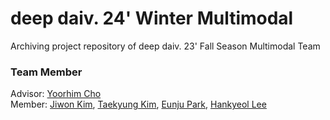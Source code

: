 # deep daiv. 24' Winter Multimodal
Archiving project repository of deep daiv. 23' Fall Season Multimodal Team   


### Team Member
Advisor: [Yoorhim Cho](https://github.com/ofzlo)   
Member: [Jiwon Kim](https://github.com/hanajibsa), [Taekyung Kim](https://github.com/taekyungss), [Eunju Park](https://github.com/pej0918), [Hankyeol Lee](https://github.com/guts4)
